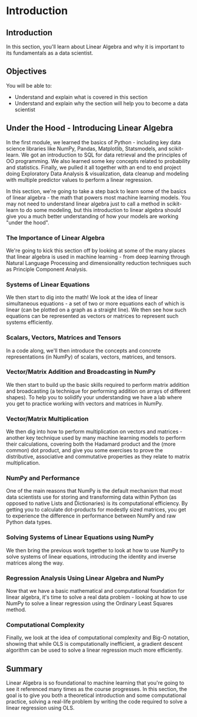 
# Introduction

## Introduction
In this section, you'll learn about Linear Algebra and why it is important to its fundamentals as a data scientist.

## Objectives
You will be able to:
* Understand and explain what is covered in this section
* Understand and explain why the section will help you to become a data scientist

## Under the Hood - Introducing Linear Algebra

In the first module, we learned the basics of Python - including key data science libraries like NumPy, Pandas, Matplotlib, Statsmodels, and scikit-learn. We got an introduction to SQL for data retrieval and the principles of OO programming. We also learned some key concepts related to probability and statistics. Finally, we pulled it all together with an end to end project doing Exploratory Data Analysis & visualization, data cleanup and modeling with multiple predictor values to perform a linear regression.

In this section, we're going to take a step back to learn some of the basics of linear algebra - the math that powers most machine learning models. You may not need to understand linear algebra just to call a method in scikit-learn to do some modeling, but this introduction to linear algebra should give you a much better understanding of how your models are working "under the hood".

### The Importance of Linear Algebra

We're going to kick this section off by looking at some of the many places that linear algebra is used in machine learning - from deep learning through Natural Language Processing and dimensionality reduction techniques such as Principle Component Analysis.

### Systems of Linear Equations

We then start to dig into the math! We look at the idea of linear simultaneous equations - a set of two or more equations each of which is linear (can be plotted on a graph as a straight line). We then see how such equations can be represented as vectors or matrices to represent such systems efficiently.

### Scalars, Vectors, Matrices and Tensors

In a code along, we'll then introduce the concepts and concrete representations (in NumPy) of scalars, vectors, matrices, and tensors.

### Vector/Matrix Addition and Broadcasting in NumPy

We then start to build up the basic skills required to perform matrix addition and broadcasting (a technique for performing addition on arrays of different shapes). To help you to solidify your understanding we have a lab where you get to practice working with vectors and matrices in NumPy.

### Vector/Matrix Multiplication

We then dig into how to perform multiplication on vectors and matrices - another key technique used by many machine learning models to perform their calculations, covering both the Hadamard product and the (more common) dot product, and give you some exercises to prove the distributive, associative and commutative properties as they relate to matrix multiplication.

### NumPy and Performance

One of the main reasons that NumPy is the default mechanism that most data scientists use for storing and transforming data within Python (as opposed to native Lists and Dictionaries) is its computational efficiency. By getting you to calculate dot-products for modestly sized matrices, you get to experience the difference in performance between NumPy and raw Python data types.

### Solving Systems of Linear Equations using NumPy

We then bring the previous work together to look at how to use NumPy to solve systems of linear equations, introducing the identity and inverse matrices along the way.


### Regression Analysis Using Linear Algebra and NumPy

Now that we have a basic mathematical and computational foundation for linear algebra, it's time to solve a real data problem - looking at how to use NumPy to solve a linear regression using the Ordinary Least Squares method.

### Computational Complexity

Finally, we look at the idea of computational complexity and Big-O notation, showing that while OLS is computationally inefficient, a gradient descent algorithm can be used to solve a linear regression much more efficiently.

 

## Summary

Linear Algebra is so foundational to machine learning that you're going to see it referenced many times as the course progresses. In this section, the goal is to give you both a theoretical introduction and some computational practice, solving a real-life problem by writing the code required to solve a linear regression using OLS.

